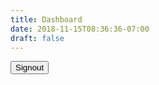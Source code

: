 ```yaml
---
title: Dashboard
date: 2018-11-15T08:36:36-07:00
draft: false
---
```


<payment-form></payment-form>

<google-login show-signout="true">
    <button class="btn btn-orange btn-sm" slot="signout">Signout</button>
</google-login>
